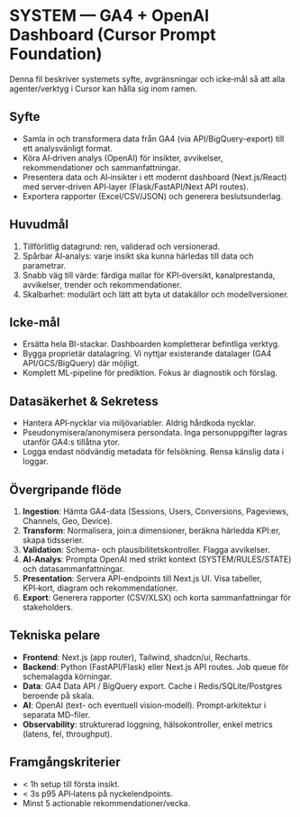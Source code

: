 # SYSTEM — GA4 + OpenAI Dashboard (Cursor Prompt Foundation)

Denna fil beskriver systemets syfte, avgränsningar och icke‑mål så att alla agenter/verktyg i Cursor kan hålla sig inom ramen.

## Syfte
- Samla in och transformera data från GA4 (via API/BigQuery-export) till ett analysvänligt format.
- Köra AI‑driven analys (OpenAI) för insikter, avvikelser, rekommendationer och sammanfattningar.
- Presentera data och AI‑insikter i ett modernt dashboard (Next.js/React) med server‑driven API‑layer (Flask/FastAPI/Next API routes).
- Exportera rapporter (Excel/CSV/JSON) och generera beslutsunderlag.

## Huvudmål
1. Tillförlitlig datagrund: ren, validerad och versionerad.
2. Spårbar AI‑analys: varje insikt ska kunna härledas till data och parametrar.
3. Snabb väg till värde: färdiga mallar för KPI‑översikt, kanalprestanda, avvikelser, trender och rekommendationer.
4. Skalbarhet: modulärt och lätt att byta ut datakällor och modellversioner.

## Icke-mål
- Ersätta hela BI-stackar. Dashboarden kompletterar befintliga verktyg.
- Bygga proprietär datalagring. Vi nyttjar existerande datalager (GA4 API/GCS/BigQuery) där möjligt.
- Komplett ML-pipeline för prediktion. Fokus är diagnostik och förslag.

## Datasäkerhet & Sekretess
- Hantera API‑nycklar via miljövariabler. Aldrig hårdkoda nycklar.
- Pseudonymisera/anonymisera persondata. Inga personuppgifter lagras utanför GA4:s tillåtna ytor.
- Logga endast nödvändig metadata för felsökning. Rensa känslig data i loggar.

## Övergripande flöde
1. **Ingestion**: Hämta GA4-data (Sessions, Users, Conversions, Pageviews, Channels, Geo, Device).
2. **Transform**: Normalisera, join:a dimensioner, beräkna härledda KPI:er, skapa tidsserier.
3. **Validation**: Schema- och plausibilitetskontroller. Flagga avvikelser.
4. **AI‑Analys**: Prompta OpenAI med strikt kontext (SYSTEM/RULES/STATE) och datasammanfattningar.
5. **Presentation**: Servera API-endpoints till Next.js UI. Visa tabeller, KPI‑kort, diagram och rekommendationer.
6. **Export**: Generera rapporter (CSV/XLSX) och korta sammanfattningar för stakeholders.

## Tekniska pelare
- **Frontend**: Next.js (app router), Tailwind, shadcn/ui, Recharts.
- **Backend**: Python (FastAPI/Flask) eller Next.js API routes. Job queue för schemalagda körningar.
- **Data**: GA4 Data API / BigQuery export. Cache i Redis/SQLite/Postgres beroende på skala.
- **AI**: OpenAI (text- och eventuell vision‑modell). Prompt‑arkitektur i separata MD-filer.
- **Observability**: strukturerad loggning, hälsokontroller, enkel metrics (latens, fel, throughput).

## Framgångskriterier
- < 1h setup till första insikt.
- < 3s p95 API‑latens på nyckelendpoints.
- Minst 5 actionable rekommendationer/vecka.
